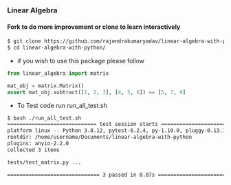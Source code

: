 ### Linear Algebra

#### Fork to do more improvement or clone to learn interactively

```bash
$ git clone https://github.com/rajendrakumaryadav/linear-algebra-with-python.git
$ cd linear-algebra-with-python/

```

* if you wish to use this package please follow

```python
from linear_algebra import matrix

mat_obj = matrix.Matrix()
assert mat_obj.subtract([1, 2, 3], [4, 5, 6]) == [5, 7, 9]
```

* To Test code run run_all_test.sh

```bash
$ bash ./run_all_test.sh
============================= test session starts ==============================
platform linux -- Python 3.8.12, pytest-6.2.4, py-1.10.0, pluggy-0.13.1
rootdir: /home/username/Documents/linear-algebra-with-python
plugins: anyio-2.2.0
collected 3 items                                                              

tests/test_matrix.py ...                                                 [100%]

============================== 3 passed in 0.07s ===============================
```

